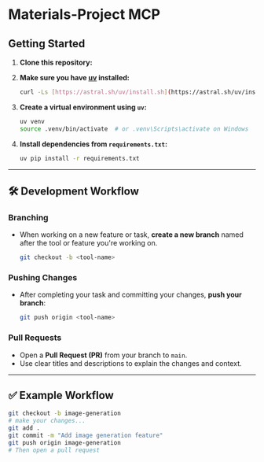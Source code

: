 
# Materials-Project MCP

## Getting Started

1. **Clone this repository:**


2. **Make sure you have [uv](https://github.com/astral-sh/uv) installed:**

   ```bash
   curl -Ls [https://astral.sh/uv/install.sh](https://astral.sh/uv/install.sh) | sh
   ```

3. **Create a virtual environment using `uv`:**

   ```bash
   uv venv
   source .venv/bin/activate  # or .venv\Scripts\activate on Windows
   ```

4. **Install dependencies from `requirements.txt`:**

   ```bash
   uv pip install -r requirements.txt
   ```

---

## 🛠️ Development Workflow

### Branching

* When working on a new feature or task, **create a new branch** named after the tool or feature you're working on.

  ```bash
  git checkout -b <tool-name>
  ```

### Pushing Changes

* After completing your task and committing your changes, **push your branch**:

  ```bash
  git push origin <tool-name>
  ```

### Pull Requests

* Open a **Pull Request (PR)** from your branch to `main`.
* Use clear titles and descriptions to explain the changes and context.

---

## ✅ Example Workflow

```bash
git checkout -b image-generation
# make your changes...
git add .
git commit -m "Add image generation feature"
git push origin image-generation
# Then open a pull request
```

